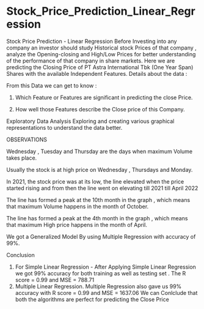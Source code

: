 # Stock_Price_Prediction_Linear_Regression
Stock Price Prediction - Linear Regression
Before Investing into any company an investor should study Historical stock Prices of that company , analyze the Opening-closing and High/Low Prices for better understanding of the performance of that company in share markets. Here we are predicting the Closing Price of PT Astra International Tbk (One Year Span) Shares with the available Independent Features.
Details about the data :

From this Data we can get to know :
1) Which Feature or Features are significant in predicting the close Price.

2) How well those Features describe the Close price of this Company.


Exploratory Data Analysis
Exploring and creating various graphical representations to understand the data better.

OBSERVATIONS

Wednesday , Tuesday and Thursday are the days when maximum Volume takes place.

Usually the stock is at high price on Wednesday , Thursdays and Monday.

In 2021, the stock price was at its low, the line elevated when the price started rising and from then the line went on elevating till 2021 till April 2022

The line has formed a peak at the 10th month in the graph , which means that maximum Volume happens in the month of October.

The line has formed a peak at the 4th month in the graph , which means that maximum High price happens in the month of April. 

We got a Generalized Model By using Multiple Regression with accuracy of 99%.

Conclusion
1) For Simple Linear Regression - After Applying Simple Linear Regression we got 99% accuracy for both training as well as testing set . The R score = 0.99 and MSE = 788.71
2) Multiple Linear Regression. Multiple Regression also gave us 99% accuracy with R score = 0.99 and MSE = 1637.06
We can Conlclude that both the algorithms are perfect for predicting the Close Price
